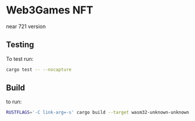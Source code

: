 # Web3Games NFT 

near 721 version

## Testing
To test run:
```bash
cargo test -- --nocapture
```
## Build
to run:
```bash
RUSTFLAGS='-C link-arg=-s' cargo build --target wasm32-unknown-unknown --release
```